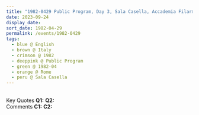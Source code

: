 ```yaml
---
title: "1982-0429 Public Program, Day 3, Sala Casella, Accademia Filarmonica, Via Flaminia, 118, Rome, Italy"
date: 2023-09-24
display_date: 
sort_date: 1982-04-29
permalink: /events/1982-0429
tags:
  - blue @ English
  - brown @ Italy
  - crimson @ 1982
  - deeppink @ Public Program
  - green @ 1982-04
  - orange @ Rome
  - peru @ Sala Casella
---
```


<br>

<wave-list>
  <list-title color="DarkSeaGreen" width="55">Key Quotes</list-title>
  <list-item color="BlanchedAlmond" width="280"><b>Q1:</b> <i></i></list-item>
  <list-item color="Lavender" width="280"><b>Q2:</b> <i></i></list-item>
</wave-list>

<br>

<wave-list>
  <list-title color="DarkSeaGreen" width="55">Comments</list-title>
  <list-item color="BlanchedAlmond" width="280"><b>C1:</b> <i></i></list-item>
  <list-item color="Lavender" width="280"><b>C2:</b> <i></i></list-item>
</wave-list>